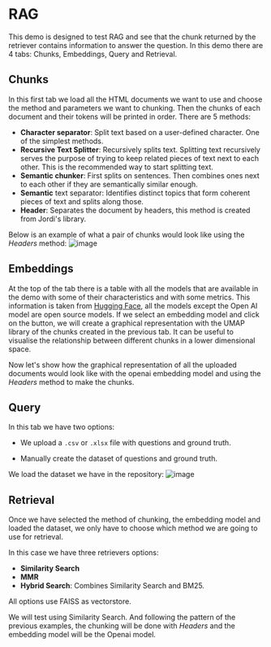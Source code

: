 # RAG 
This demo is designed to test RAG and see that the chunk returned by the retriever contains information to answer the question. In this demo there are 4 tabs: Chunks, Embeddings, Query and Retrieval. 

## Chunks  
In this first tab we load all the HTML documents we want to use and choose the method and parameters we want to chunking. Then the chunks of each document and their tokens will be printed in order. 
There are 5 methods: 

- **Character separator**: Split text based on a user-defined character. One of the simplest methods.
- **Recursive Text Splitter**: Recursively splits text. Splitting text recursively serves the purpose of trying to keep related pieces of text next to each other. This is the recommended way to start splitting text.
- **Semantic chunker**: First splits on sentences. Then combines ones next to each other if they are semantically similar enough.
- **Semantic** text separator: Identifies distinct topics that form coherent pieces of text and splits along those.
- **Header**: Separates the document by headers, this method is created from Jordi's library.
 
Below is an example of what a pair of chunks would look like using the *Headers* method: 
![image](https://github.com/Arnau-Urbina/RAG/assets/163839495/9a7edd59-613d-4df2-8995-725a223e2483)

## Embeddings

At the top of the tab there is a table with all the models that are available in the demo with some of their characteristics and with some metrics. This information is taken from [Hugging Face](https://huggingface.co/spaces/mteb/leaderboard), all the models except the Open AI model are open source models.
If we select an embedding model and click on the button, we will create a graphical representation with the UMAP library of the chunks created in the previous tab. It can be useful to visualise the relationship between different chunks in a lower dimensional space.

Now let's show how the graphical representation of all the uploaded documents would look like with the openai embedding model and using the *Headers* method to make the chunks. 



## Query

In this tab we have two options: 

- We upload a `.csv` or `.xlsx` file with questions and ground truth. 

- Manually create the dataset of questions and ground truth. 

We load the dataset we have in the repository: 
![image](https://github.com/Arnau-Urbina/RAG/assets/163839495/59760d5e-2309-4068-a43e-5b8717c913e0)


## Retrieval 

Once we have selected the method of chunking, the embedding model and loaded the dataset, we only have to choose which method we are going to use for retrieval. 

In this case we have three retrievers options: 

- **Similarity Search** 
- **MMR**
- **Hybrid Search**: Combines Similarity Search and BM25. 

All options use FAISS as vectorstore. 

We will test using Similarity Search. And following the pattern of the previous examples, the chunking will be done with *Headers* and the embedding model will be the Openai model. 

  
